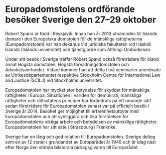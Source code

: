 # Europadomstolens ordförande besöker Sverige den 27–29 oktober

Róbert Spanó är född i Reykjavik. Innan han år 2013 utnämndes till Islands domare i den Europeiska domstolen för de mänskliga rättigheterna (Europadomstolen) var han dekanus vid juridiska fakulteten vid Háskóli Íslands (Islands universitet) och tjänstgjorde som Althingi Ombudsman.

Under sitt besök i Sverige träffar Róbert Spanó också företrädare för bland annat Högsta domstolen, Högsta förvaltningsdomstolen och Advokatsamfundet. Vidare kommer han att delta i två seminarier anordnade av Utrikesdepartementet respektive Stockholm Centre for International Law and Justice (SCILJ) vid Stockholms universitet.

Europadomstolen har mycket stor betydelse för skyddet för mänskliga rättigheter i Europa. Situationen i världen för demokrati, mänskliga rättigheter och rättsstatens principer har förändrats på ett oroande sätt sedan företrädare för Europadomstolen senast var på officiellt besök i Sverige år 2014. Besöket ger möjlighet till erfarenhetsutbyte med Europadomstolen och att synliggöra och öka förståelsen för Europadomstolens viktiga arbete och betydelsen av mänskliga rättigheter. Europadomstolen har sitt säte i Strasbourg i Frankrike.

Sverige har en lång och god relation till Europadomstolen. Sverige deltog som en av 12 stater i grundandet av Europarådet år 1949 och är idag näst efter Norge den största bilaterala bidragsgivaren till Europarådet.

